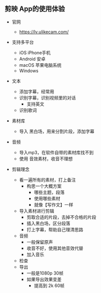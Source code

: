 
## 剪映 App的使用体验

- 官网
    - https://lv.ulikecam.com/

- 支持多平台 
    - iOS iPhone手机
    - Android 安卓
    - macOS 苹果电脑系统
    - Windows 

- 文本
    - 添加字幕，经常用
    - 识别字幕，识别视频里的对话
        - 支持英文
    - 识别歌词

- 素材库
    - 导入 黑白场，用来分割片段，添加字幕

- 音频
    - 导入mp3，在软件自带的素材库找不到
    - 使用 音效素材，收音不理想

- 剪辑理念
    - 看一遍所有的素材，打上备注
        - 构思一个大概方案
            - 哪些主题，段落
            - 使用哪些素材
            - 就像【写作文】一样
    - 导入素材进行剪辑
        - 剪取合适的片段，去掉不合格的片段
        - 插入黑白场，区分段落
        - 打上字幕，帮助自己理清思路
    - 音频
        - 一般保留原声
        - 收音不好，使用其他音效代替
        - 加入音乐
    - 检查
    - 导出
        - 一般是1080p 30帧
        - 如果导出效果变差
            - 提高到 2k 60帧
            